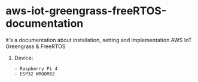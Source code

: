 # aws-iot-greengrass-freeRTOS-documentation
it's a documentation about installation, setting and implementation AWS IoT Greengrass &amp; FreeRTOS

1. Device:

	```
	- Raspberry Pi 4
	- ESP32 WROOM32 
	```

